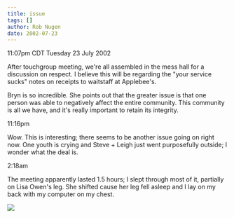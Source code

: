 ```yaml
---
title: issue
tags: []
author: Rob Nugen
date: 2002-07-23
---
```


<p class=date>11:07pm CDT Tuesday 23 July 2002</p>

<p>After touchgroup meeting, we're all assembled in the mess hall for
a discussion on respect.  I believe this will be regarding the "your
service sucks" notes on receipts to waitstaff at Applebee's.</p>

<p>Bryn is so incredible.  She points out that the greater issue is
that one person was able to negatively affect the entire community.
This community is all we have, and it's really important to retain its
integrity.</p>

<p class=date>11:16pm</p>

<p>Wow.  This is interesting; there seems to be another issue going on
right now.  One youth is crying and Steve + Leigh just went
purposefully outside; I wonder what the deal is.</p>

<p class=date>2:18am</p>

<p>The meeting apparently lasted 1.5 hours; I slept through most of
it, partially on Lisa Owen's leg.  She shifted cause her leg fell
asleep and I lay on my back with my computer on my chest.</p>

<p><img src="/images/rob/wL-ROB.gif"/></p>

